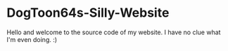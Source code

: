 # DogToon64s-Silly-Website
Hello and welcome to the source code of my website.
I have no clue what I'm even doing. :)
